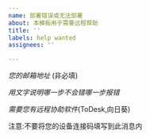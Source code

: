 ```yaml
---
name: 部署错误或无法部署
about: 本模板用于需要远程帮助
title: ''
labels: help wanted
assignees: ''

---
```


*您的邮箱地址* (非必填)

*用文字说明哪一步不会错哪一步报错*

*需要您有远程协助软件*(ToDesk,向日葵)

注意:不要将您的设备连接码填写到此消息内 
